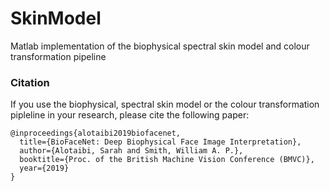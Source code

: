 # SkinModel
Matlab implementation of the biophysical spectral skin model and colour transformation pipeline

### Citation
If you use the biophysical, spectral skin model or the colour transformation pipleline in your research, please cite the following paper:
```
@inproceedings{alotaibi2019biofacenet,
  title={BioFaceNet: Deep Biophysical Face Image Interpretation},
  author={Alotaibi, Sarah and Smith, William A. P.},
  booktitle={Proc. of the British Machine Vision Conference (BMVC)},
  year={2019}
}
```
